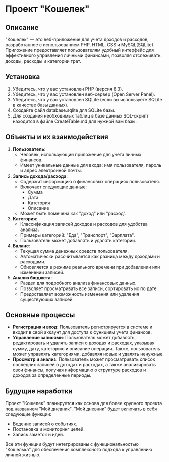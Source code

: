 # Проект "Кошелек"

## Описание

"Кошелек" — это веб-приложение для учета доходов и расходов, разработанное с использованием PHP, HTML, CSS и MySQL(SQLite). Приложение предоставляет пользователям удобный интерфейс для эффективного управления личными финансами, позволяя отслеживать доходы, расходы и категории трат.

## Установка

1. Убедитесь, что у вас установлен PHP (версия 8.3).
2. Убедитесь, что у вас установлен веб-сервер (Open Server Panel).
3. Убедитесь, что у вас установлен SQLite (если вы используете SQLite в качестве базы данных).
4. Создайте файл database.sqlite для SQLite базы.
5. Для создания необходимых таблиц в базе данных SQL-скрипт находится в файле CreateTable.md для нужной вам базы.

## Объекты и их взаимодействия

1.  **Пользователь**:
    - Человек, использующий приложение для учета личных финансов.
    - Имеет уникальные данные для входа: имя пользователя, пароль и адрес электронной почты.
2.  **Запись дохода/расхода**:
    - Содержит информацию о финансовых операциях пользователя.
    - Включает следующие данные:
      - Сумма
      - Дата
      - Категория
      - Описание
    - Может быть помечена как "доход" или "расход".
3.  **Категория**:
    - Классификация записей доходов и расходов для удобства анализа.
    - Примеры категорий: "Еда", "Транспорт", "Зарплата".
    - Пользователь может добавлять и удалять категории.
4.  **Баланс**:
    - Текущая сумма денежных средств пользователя.
    - Автоматически рассчитывается как разница между доходами и расходами.
    - Обновляется в режиме реального времени при добавлении или изменении записей.
5.  **Анализ бюджета**:
    - Раздел для подробного анализа финансовых данных.
    - Позволяет просматривать все записи, сортировать их по дате.
    - Предоставляет возможность изменения или удаления существующих записей.

## Основные процессы

- **Регистрация и вход**: Пользователь регистрируется в системе и входит в свой аккаунт для доступа к функциям учета финансов.
- **Управление записями**: Пользователь может добавлять, редактировать и удалять записи о доходах и расходах, указывая сумму, дату, категорию и описание операции. Также, пользователь может управлять категориями, добавляя новые и удалять ненужные.
- **Просмотр и анализ**: Пользователь может просматривать список последних записей о доходах и расходах, а также анализировать свои финансы, получая информацию о структуре расходов и доходов за определенные периоды.

## Будущие наработки

Проект "Кошелек" планируется как основа для более крупного проекта под названием "Мой дневник". "Мой дневник" будет включать в себя следующие функции:

- Ведение записей о событиях.
- Постановка и мониторинг целей.
- Запись заметок и идей.

Все эти функции будут интегрированы с функциональностью "Кошелька" для обеспечения комплексного подхода к управлению личной жизнью.
